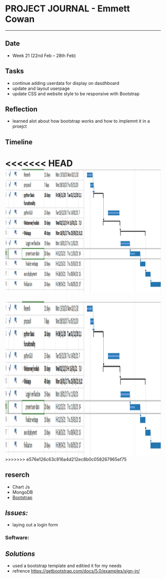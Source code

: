 
# **PROJECT JOURNAL - Emmett Cowan**
----------------------------------------------------------------------

## **Date**
-	Week 21 (22nd Feb – 28th Feb)

## **Tasks**
-   continue adding userdata for display on dasdhboard
-   update and layout userpage
-   update CSS and website style to be responsive with Bootstrap

## **Reflection**
-   learned alot about how bootstrap works and how to implemnt it in a proejct

## **Timeline**
<<<<<<< HEAD
<img width="1200" height="400" src="26.2.21.png">
=======
<img width="1200" height="500" src="26.2.21.png">
>>>>>>> e576e126c63c916a4d212ec8b0c058267965ef75

## **reserch**
-   Chart Js
-   MongoDB
-   [Bootstrap](https://getbootstrap.com/docs/5.0/getting-started/introduction/)

## **_Issues:_**
-	laying out a login form 

### **Software:**

## **_Solutions_**
-	used a bootstrap template and editied it for my needs
-   refrence https://getbootstrap.com/docs/5.0/examples/sign-in/
	